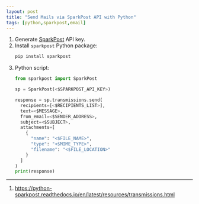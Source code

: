 ```yaml
---
layout: post
title: "Send Mails via SparkPost API with Python"
tags: [python,sparkpost,email]
---
```


1. Generate [SparkPost](https://app.sparkpost.com/account/api-keys) API key.
2. Install `sparkpost` Python package:
   ```bash
   pip install sparkpost
   ```
3. Python script:
   ```python
   from sparkpost import SparkPost

   sp = SparkPost(<$SPARKPOST_API_KEY>)

   response = sp.transmissions.send(
     recipients=[<$RECIPIENTS_LIST>],
     text=<$MESSAGE>,
     from_email=<$SENDER_ADDRESS>,
     subject=<$SUBJECT>,
     attachments=[
       {
         "name": "<$FILE_NAME>",
         "type": "<$MIME_TYPE>",
         "filename": "<$FILE_LOCATION>"
       }
     ]
   )
   print(response)
   ```

---
1. <https://python-sparkpost.readthedocs.io/en/latest/resources/transmissions.html>
